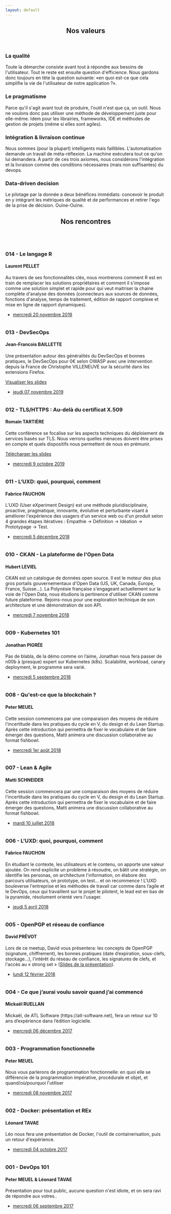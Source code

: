 ```yaml
---
layout: default
---
```


<!-- Section -->
<section>
    <header class="major">
        <h2>Nos valeurs</h2>
    </header>
    <div class="features">
        <article>
            <span class="icon fa-diamond"></span>
            <div class="content">
                <h3>La qualité</h3>
                <p>Toute la démarche consiste avant tout à répondre aux besoins de l'utilisateur. Tout le reste est ensuite question d'efficience. Nous gardons donc toujours en tête la question suivante: «en quoi est-ce que cela simplifie la vie de l'utilisateur de notre application ?».</p>
            </div>
        </article>
        <article>
            <span class="icon fa-paper-plane"></span>
            <div class="content">
                <h3>Le pragmatisme</h3>
                <p>Parce qu'il s'agit avant tout de produire, l'outil n'est que ça, un outil. Nous ne voulons donc pas utiliser une méthode de développement juste pour elle-même. Idem pour les librairies, frameworks, IDE et méthodes de gestion de projets (même si elles sont agiles).</p>
            </div>
        </article>
        <article>
            <span class="icon fa-rocket"></span>
            <div class="content">
                <h3>Intégration & livraison continue</h3>
                <p>Nous sommes (pour la plupart) intelligents mais faillibles. L'automatisation demande un travail de méta-réflexion. La machine exécutera tout ce qu'on lui demandera. À partir de ces trois axiomes, nous considérons l'intégration et la livraison comme des conditions nécessaires (mais non suffisantes) du devops.</p>
            </div>
        </article>
        <article>
            <span class="icon fa-signal"></span>
            <div class="content">
                <h3>Data-driven decision</h3>
                <p>Le pilotage par la donnée a deux bénéfices immédiats: concevoir le produit en y intégrant les métriques de qualité et de performances et retirer l'ego de la prise de décision. Ouïne-Ouïne.</p>
            </div>
        </article>
    </div>
</section>

<!-- Section -->
<section>
    <header class="major">
        <h2>Nos rencontres</h2>
    </header>
    <div class="posts">
        <article>
            <a href="https://www.meetup.com/fr-FR/TahitiDevOps/events/265771502/" class="image"><img src="assets/images/pic05.jpg" alt="" /></a>
            <h3>014 - Le langage R</h3>
            <h4>Laurent PELLET</h4>
            <p>Au travers de ses fonctionnalités clés, nous montrerons comment R est en train de remplacer les solutions propriétaires et comment il s'impose comme une solution simplet et rapide pour qui veut maitriser la chaine complète d'analyse des données (connecteurs aux sources de données, fonctions d'analyse, temps de traitement, édition de rapport complexe et mise en ligne de rapport dynamiques).
            </p>
            <ul class="actions">
                <li><a href="https://www.meetup.com/fr-FR/TahitiDevOps/events/265771502/" class="button">mercredi 20 novembre 2019</a></li>
            </ul>
        </article>
        <article>
            <a href="https://www.meetup.com/fr-FR/TahitiDevOps/events/266268580/" class="image"><img src="assets/images/pic04.jpg" alt="" /></a>
            <h3>013 - DevSecOps</h3>
            <h4>Jean-Francois BAILLETTE</h4>
            <p>Une présentation autour des généralités du DevSecOps et bonnes pratiques, le DevSecOps pour 0€ selon OWASP avec une intervention depuis la France de Christophe VILLENEUVE sur la sécurité dans les extensions Firefox.
            </p>
            <p>
                <a href="https://www.g-echo.fr/20191107-DevSecOps">Visualiser les slides</a>
            </p>
            <ul class="actions">
                <li><a href="https://www.meetup.com/fr-FR/TahitiDevOps/events/266268580/" class="button">jeudi 07 novembre 2019</a></li>
            </ul>
        </article>
        <article>
            <a href="https://www.meetup.com/fr-FR/TahitiDevOps/events/265173633/" class="image"><img src="assets/images/pic03.jpg" alt="" /></a>
            <h3>012 - TLS/HTTPS : Au-delà du certificat X.509</h3>
            <h4>Romain TARTIÈRE</h4>
            <p>
                Cette conférence se focalise sur les aspects techniques du déploiement de services basés sur TLS.
                Nous verrons quelles menaces doivent être prises en compte et quels dispositifs nous permettent de nous en prémunir.
            </p>
            <p>
                <a href="https://romain.blogreen.org/files/tls-https-au-dela-du-certificat-x-509.pdf">Télécharger les slides</a>
            </p>
            <ul class="actions">
                <li><a href="https://www.meetup.com/fr-FR/TahitiDevOps/events/265173633/" class="button">mercredi 9 octobre 2019</a></li>
            </ul>
        </article>
        <article>
            <a href="https://www.meetup.com/fr-FR/TahitiDevOps/events/254659117/" class="image"><img src="assets/images/pic02.jpg" alt="" /></a>
            <h3>011 - L’UXD: quoi, pourquoi, comment</h3>
            <h4>Fabrice FAUCHON</h4>
            <p>
                L’UXD (User eXperiment Design) est une méthode pluridisciplinaire, proactive, pragmatique, innovante, évolutive et perturbante visant à améliorer l'expérience des usagers d'un service web ou d'un produit selon 4 grandes étapes itératives : Empathie -> Définition -> Idéation -> Prototypage -> Test.
            </p>
            <ul class="actions">
                <li><a href="https://www.meetup.com/fr-FR/TahitiDevOps/events/254659117/" class="button">mercredi 5 décembre 2018</a></li>
            </ul>
        </article>
        <article>
            <a href="https://www.meetup.com/fr-FR/TahitiDevOps/events/254654895/" class="image"><img src="assets/images/pic01.jpg" alt="" /></a>
            <h3>010 - CKAN - La plateforme de l'Open Data</h3>
            <h4>Hubert LEVIEL</h4>
            <p>
                CKAN est un catalogue de données open source. Il est le moteur des plus gros portails gouvernementaux d'Open Data (US, UK, Canada, Europe, France, Suisse...).
                La Polynésie française s'engageant actuellement sur la voie de l'Open Data, nous étudions la pertinence d'utiliser CKAN comme future plateforme.
                Rejoins-nous pour une exploration technique de son architecture et une démonstration de son API.
            </p>
            <ul class="actions">
                <li><a href="https://www.meetup.com/fr-FR/TahitiDevOps/events/254654895/" class="button">mercredi 7 novembre 2018</a></li>
            </ul>
        </article>
        <article>
            <a href="https://www.meetup.com/fr-FR/TahitiDevOps/events/253868192/" class="image"><img src="assets/images/pic04.jpg" alt="" /></a>
            <h3>009 - Kubernetes 101</h3>
            <h4>Jonathan PIGRÉE</h4>
            <p>
                Pas de blabla, de la démo comme on l’aime, Jonathan nous fera passer de n00b à (presque) expert sur Kubernetes (k8s).
                Scalabilité, workload, canary deployment, le programme sera varié.</p>
                <ul class="actions">
                    <li><a href="https://www.meetup.com/fr-FR/TahitiDevOps/events/253868192/" class="button">mercredi 5 septembre 2018</a></li>
                </ul>
            </article>
            <article>
                <a href="https://www.meetup.com/fr-FR/TahitiDevOps/events/253082119/" class="image"><img src="assets/images/tdo_008.jpg" alt="" /></a>
                <h3>008 - Qu'est-ce que la blockchain ?</h3>
                <h4>Peter MEUEL</h4>
                <p>Cette session commencera par une comparaison des moyens de réduire l'incertitude dans les pratiques du cycle en V, du design et du Lean Startup. Après cette introduction qui permettra de fixer le vocabulaire et de faire émerger des questions, Matti animera une discussion collaborative au format fishbowl.</p>
                <ul class="actions">
                    <li><a href="https://www.meetup.com/fr-FR/TahitiDevOps/events/253082119/" class="button">mercredi 1er août 2018</a></li>
                </ul>
            </article>
            <article>
                <a href="https://www.meetup.com/fr-FR/TahitiDevOps/events/252488402/" class="image"><img src="assets/images/tdo_007.png" alt="" /></a>
                <h3>007 - Lean & Agile</h3>
                <h4>Matti SCHNEIDER</h4>
                <p>Cette session commencera par une comparaison des moyens de réduire l'incertitude dans les pratiques du cycle en V, du design et du Lean Startup. Après cette introduction qui permettra de fixer le vocabulaire et de faire émerger des questions, Matti animera une discussion collaborative au format fishbowl.</p>
                <ul class="actions">
                    <li><a href="https://www.meetup.com/fr-FR/TahitiDevOps/events/252488402/" class="button">mardi 10 juillet 2018</a></li>
                </ul>
            </article>
            <article>
                <a href="https://www.meetup.com/fr-FR/TahitiDevOps/events/248680227/" class="image"><img src="assets/images/pic04.jpg" alt="" /></a>
                <h3>006 - L’UXD: quoi, pourquoi, comment</h3>
                <h4>Fabrice FAUCHON</h4>
                <p>En étudiant le contexte, les utilisateurs et le contenu, on apporte une valeur ajoutée. On rend explicite un problème à résoudre, on bâtit une stratégie, on identifie les personas, on architecture l'information, on élabore des parcours utilisateurs, on prototype, on test... et on recommence ! L'UXD bouleverse l'entreprise et les méthodes de travail car comme dans l’agile et le DevOps, ceux qui travaillent sur le projet le pilotent, le lead est en bas de la pyramide, résolument orienté vers l'usager.</p>
                <ul class="actions">
                    <li><a href="https://www.meetup.com/fr-FR/TahitiDevOps/events/248680227/" class="button">jeudi 5 avril 2018</a></li>
                </ul>
            </article>
            <article>
                <a href="https://www.meetup.com/fr-FR/TahitiDevOps/events/247046773/" class="image"><img src="assets/images/pic04.jpg" alt="" /></a>
                <h3>005 - OpenPGP et réseau de confiance</h3>
                <h4>David PRÉVOT</h4>
                <p>
                    Lors de ce meetup, David vous présentera: les concepts de OpenPGP (signature, chiffrement), les bonnes pratiques (date d’expiration, sous-clefs, stockage…), l'intérêt du réseau de confiance, les signatures de clefs, et l'accès au « strong set » (<a href="http://www.devops.pf/assets/pdfs/tdo_005.pdf">Slides de la présentation</a>).
                </p>
                <ul class="actions">
                    <li><a href="https://www.meetup.com/fr-FR/TahitiDevOps/events/247046773/" class="button">lundi 12 février 2018</a></li>
                </ul>
            </article>
            <article>
                <a href="https://www.meetup.com/fr-FR/TahitiDevOps/events/245369905/" class="image"><img src="assets/images/pic04.jpg" alt="" /></a>
                <h3>004 - Ce que j’aurai voulu savoir quand j’ai commencé</h3>
                <h4>Mickaël RUELLAN</h4>
                <p>
                    Mickaël, de ATL Software (https://atl-software.net), fera un retour sur 10 ans d’expérience dans l’édition logicielle.
                </p>
                <ul class="actions">
                    <li><a href="https://www.meetup.com/fr-FR/TahitiDevOps/events/245369905/" class="button">mercredi 06 décembre 2017</a></li>
                </ul>
            </article>
            <article>
                <a href="https://www.meetup.com/fr-FR/TahitiDevOps/events/244675100/" class="image"><img src="assets/images/pic03.jpg" alt="" /></a>
                <h3>003 - Programmation fonctionnelle</h3>
                <h4>Peter MEUEL</h4>
                <p>
                    Nous vous parlerons de programmation fonctionnelle: 
                    en quoi elle se différencie de la programmation impérative, procédurale et objet, 
                    et quand/où/pourquoi l'utiliser
                </p>
                <ul class="actions">
                    <li><a href="https://www.meetup.com/fr-FR/TahitiDevOps/events/244675100/" class="button">mercredi 08 novembre 2017</a></li>
                </ul>
            </article>
            <article>
                <a href="https://www.meetup.com/fr-FR/preview/TahitiDevOps/events/243268070" class="image"><img src="assets/images/pic02.jpg" alt="" /></a>
                <h3>002 - Docker: présentation et REx</h3>
                <h4>Léonard TAVAE</h4>
                <p>Léo nous fera une présentation de Docker, l'outil de containerisation, puis un retour d'expérience.</p>
                <ul class="actions">
                    <li><a href="https://www.meetup.com/fr-FR/preview/TahitiDevOps/events/243268070" class="button">mercredi 04 octobre 2017</a></li>
                </ul>
            </article>
            <article>
                <a href="https://www.meetup.com/fr-FR/preview/TahitiDevOps/events/242980492" class="image"><img src="assets/images/pic01.jpg" alt="" /></a>
                <h3>001 - DevOps 101</h3>
                <h4>Peter MEUEL & Léonard TAVAE</h4>
                <p>Présentation pour tout public, aucune question n'est idiote, et on sera ravi de répondre aux votres..</p>
                <ul class="actions">
                    <li><a href="https://www.meetup.com/fr-FR/preview/TahitiDevOps/events/242980492" class="button">mercredi 06 septembre 2017</a></li>
                </ul>
            </article>
        </div>
    </section>
